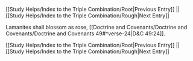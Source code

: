 [[Study Helps/Index to the Triple Combination/Root|Previous Entry]]  ||  [[Study Helps/Index to the Triple Combination/Rough|Next Entry]]

 Lamanites shall blossom as rose, [[Doctrine and Covenants/Doctrine and Covenants/Doctrine and Covenants 49#^verse-24|D&C 49:24]].

[[Study Helps/Index to the Triple Combination/Root|Previous Entry]]  ||  [[Study Helps/Index to the Triple Combination/Rough|Next Entry]]